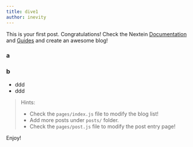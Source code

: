 ```yaml
---
title: dive1
author: inevity
---
```


This is your first post. Congratulations! Check the Nextein [Documentation](https://nextein.now.sh/docs) and [Guides](https://nextein.now.sh/guides) and create an awesome blog! 
### a
### b
 - ddd
 - ddd

> Hints:
> - Check the `pages/index.js` file to modify the blog list! 
> - Add more posts under `posts/` folder.
> - Check the `pages/post.js` file to modify the post entry page!

Enjoy!
